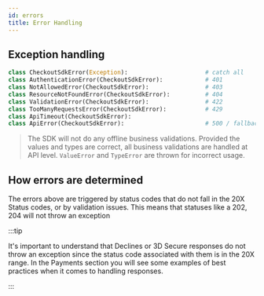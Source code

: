 ```yaml
---
id: errors
title: Error Handling
---
```


## Exception handling

``` python
class CheckoutSdkError(Exception):                      # catch all
class AuthenticationError(CheckoutSdkError):            # 401
class NotAllowedError(CheckoutSdkError):                # 403
class ResourceNotFoundError(CheckoutSdkError):          # 404
class ValidationError(CheckoutSdkError):                # 422
class TooManyRequestsError(CheckoutSdkError):           # 429
class ApiTimeout(CheckoutSdkError):
class ApiError(CheckoutSdkError):                       # 500 / fallback
```

> The SDK will not do any offline business validations. Provided the values and types are correct, all business validations are handled at API level. `ValueError` and `TypeError` are thrown for incorrect usage.

## How errors are determined

The errors above are triggered by status codes that do not fall in the 20X Status codes, or by validation issues. This means that statuses like a 202, 204 will not throw an exception

:::tip

It's important to understand that Declines or 3D Secure responses do not throw an exception since the status code associated with them is in the 20X range. In the Payments section you will see some examples of best practices when it comes to handling responses.

:::
